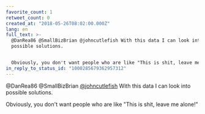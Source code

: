 ```yaml
---
favorite_count: 1
retweet_count: 0
created_at: "2018-05-26T08:02:00.000Z"
lang: en
full_text: >-
  @DanRea86 @SmallBizBrian @johncutlefish With this data I can look into
  possible solutions.


  Obviously, you don't want people who are like "This is shit, leave me alone!"
in_reply_to_status_id: "1000285679362957312"
---
```


@DanRea86 @SmallBizBrian [@johncutlefish](https://twitter.com/johncutlefish)
With this data I can look into possible solutions.

Obviously, you don't want people who are like "This is shit, leave me alone!"
